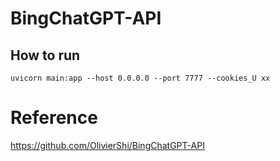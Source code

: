 # BingChatGPT-API

## How to run

`uvicorn main:app --host 0.0.0.0 --port 7777 --cookies_U xx`


# Reference 
https://github.com/OlivierShi/BingChatGPT-API
